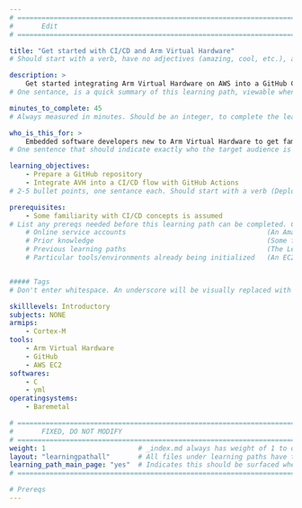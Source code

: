```yaml
---
# ================================================================================
#       Edit
# ================================================================================

title: "Get started with CI/CD and Arm Virtual Hardware"
# Should start with a verb, have no adjectives (amazing, cool, etc.), and be as concise as possible.

description: >
    Get started integrating Arm Virtual Hardware on AWS into a GitHub CI/CD development flow.
# One sentance, is a quick summary of this learning path, viewable when searching through all learning paths. 

minutes_to_complete: 45
# Always measured in minutes. Should be an integer, to complete the learning path (not just read it).

who_is_this_for: >
    Embedded software developers new to Arm Virtual Hardware to get familiar with main features.
# One sentence that should indicate exactly who the target audience is (developers in X industries using Y tools/software for Z use-case).

learning_objectives: 
    - Prepare a GitHub repository
    - Integrate AVH into a CI/CD flow with GitHub Actions
# 2-5 bullet points, one sentance each. Should start with a verb (Deploy, Measure) and indicate the value of the objective if possible.

prerequisites:
    - Some familiarity with CI/CD concepts is assumed
# List any prereqs needed before this learning path can be completed. Can include:
    # Online service accounts                                   (An Amazon Web Services account)
    # Prior knowledge                                           (Some familiarity with embedded programing)
    # Previous learning paths                                   (The Learning Path: Getting Started with Arm Virtual Hardware)
    # Particular tools/environments already being initialized   (An EC2 instance with AVH installed)


##### Tags
# Don't enter whitespace. An underscore will be visually replaced with whitespace.

skilllevels: Introductory
subjects: NONE
armips:
    - Cortex-M
tools:
    - Arm Virtual Hardware
    - GitHub
    - AWS EC2
softwares:
    - C
    - yml
operatingsystems:
    - Baremetal

# ================================================================================
#       FIXED, DO NOT MODIFY
# ================================================================================
weight: 1                       # _index.md always has weight of 1 to order correctly
layout: "learningpathall"       # All files under learning paths have this same wrapper
learning_path_main_page: "yes"  # Indicates this should be surfaced when looking for related content. Only set for _index.md of learning path content.
# ================================================================================

# Prereqs
---
```

